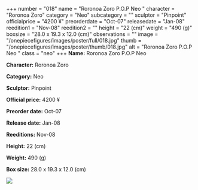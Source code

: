+++
number = "018"
name = "Roronoa Zoro P.O.P Neo "
character = "Roronoa Zoro"
category = "Neo"
subcategory = ""
sculptor = "Pinpoint"
officialprice = "4200 ¥"
preorderdate = "Oct-07"
releasedate = "Jan-08"
reedition1 = "Nov-08"
reedition2 = ""
height = "22 (cm)"
weight = "490 (g)"
boxsize = "28.0 x 19.3 x 12.0 (cm)"
observations = ""
image = "/onepiecefigures/images/poster/full/018.jpg"
thumb = "/onepiecefigures/images/poster/thumb/018.jpg"
alt = "Roronoa Zoro P.O.P Neo "
class = "neo"
+++
**Name:** Roronoa Zoro P.O.P Neo 

**Character:** Roronoa Zoro

**Category:** Neo 

**Sculptor:** Pinpoint

**Official price:** 4200 ¥

**Preorder date:** Oct-07

**Release date:** Jan-08

**Reeditions:** Nov-08

**Height:** 22 (cm)

**Weight:** 490 (g)

**Box size:** 28.0 x 19.3 x 12.0 (cm)

<img src="/onepiecefigures/images/poster/thumb/018.jpg">